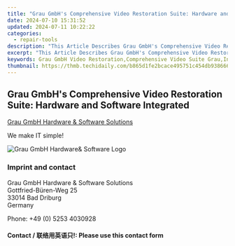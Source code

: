 ```yaml
---
title: "Grau GmbH's Comprehensive Video Restoration Suite: Hardware and Software Integrated"
date: 2024-07-10 15:31:52
updated: 2024-07-11 10:22:22
categories:
  - repair-tools
description: "This Article Describes Grau GmbH's Comprehensive Video Restoration Suite: Hardware and Software Integrated"
excerpt: "This Article Describes Grau GmbH's Comprehensive Video Restoration Suite: Hardware and Software Integrated"
keywords: Grau GmbH Video Restoration,Comprehensive Video Suite Grau,Integrated Video Software Solutions,Professional Video Restoration Services,High-End Video Editing Hardware,Advanced Video Restoration Software,Video Archiving and Restoration Grau
thumbnail: https://thmb.techidaily.com/b865d1fe2bcace495751c454db93866647380420be6c31ae58cdceea73012a33.jpg
---
```


## Grau GmbH's Comprehensive Video Restoration Suite: Hardware and Software Integrated

[Grau GmbH Hardware & Software Solutions](https://main.grauonline.de/)

We make IT simple!

![Grau GmbH Hardware& Software Logo](https://main.grauonline.de/wp-content/uploads/2021/05/output-onlinepngtools.png)

### Imprint and contact

 Grau GmbH Hardware & Software Solutions  
 Gottfried-Büren-Weg 25  
 33014 Bad Driburg  
 Germany

Phone: +49 (0) 5253 4030928

#### Contact / 联络用英语只!: Please use this contact form

<ins class="adsbygoogle"
     style="display:block"
     data-ad-format="autorelaxed"
     data-ad-client="ca-pub-7571918770474297"
     data-ad-slot="1223367746"></ins>



<ins class="adsbygoogle"
     style="display:block"
     data-ad-client="ca-pub-7571918770474297"
     data-ad-slot="8358498916"
     data-ad-format="auto"
     data-full-width-responsive="true"></ins>
